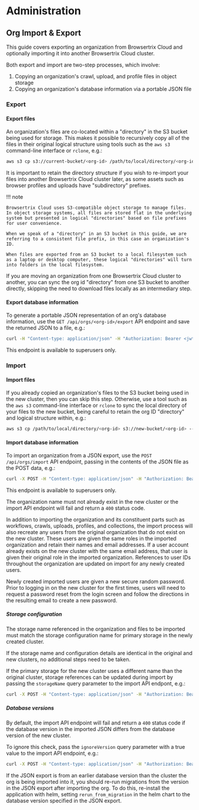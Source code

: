 # Administration

## Org Import & Export

This guide covers exporting an organization from Browsertrix Cloud and optionally importing it into another Browsertrix Cloud cluster.

Both export and import are two-step processes, which involve:

1. Copying an organization's crawl, upload, and profile files in object storage
2. Copying an organization's database information via a portable JSON file

### Export

#### Export files

An organization's files are co-located within a "directory" in the S3 bucket being used for storage. This makes it possible to recursively copy all of the files in their original logical structure using tools such as the `aws s3` command-line interface or `rclone`, e.g.:

```sh
aws s3 cp s3://current-bucket/<org-id> /path/to/local/directory/<org-id> --recursive --endpoint=https://ams3.digitaloceanspaces.com
```

It is important to retain the directory structure if you wish to re-import your files into another Browsertrix Cloud cluster later, as some assets such as browser profiles and uploads  have "subdirectory" prefixes.

!!! note

    Browsertrix Cloud uses S3-compatible object storage to manage files. In object storage systems, all files are stored flat in the underlying system but presented in logical "directories" based on file prefixes for user convenience.

    When we speak of a "directory" in an S3 bucket in this guide, we are referring to a consistent file prefix, in this case an organization's ID.

    When files are exported from an S3 bucket to a local filesystem such as a laptop or desktop computer, these logical "directories" will turn into folders in the local filesystem.

If you are moving an organization from one Browsertrix Cloud cluster to another, you can sync the org id "directory" from one S3 bucket to another directly, skipping the need to download files locally as an intermediary step.

#### Export database information

To generate a portable JSON representation of an org's database information, use the `GET /api/orgs/<org-id>/export` API endpoint and save the returned JSON to a file, e.g.:

```sh
curl -H "Content-type: application/json" -H "Authorization: Bearer <jwt token>" https://browsertrix.cloud/api/orgs/<org-id>/export > org-export.json
```

This endpoint is available to superusers only.

### Import

#### Import files

If you already copied an organization's files to the S3 bucket being used in the new cluster, then you can skip this step. Otherwise, use a tool such as the `aws s3` command-line interface or `rclone` to sync the local directory of your files to the new bucket, being careful to retain the org ID "directory" and logical structure within, e.g.:

```sh
aws s3 cp /path/to/local/directory/<org-id> s3://new-bucket/<org-id> --recursive
```

#### Import database information

To import an organization from a JSON export, use the `POST /api/orgs/import` API endpoint, passing in the contents of the JSON file as the POST data, e.g.:

```sh
curl -X POST -H "Content-type: application/json" -H "Authorization: Bearer <jwt token>" --data-binary "@org-export.json" https://browsertrix.cloud/api/orgs/import
```

This endpoint is available to superusers only.

The organization name must not already exist in the new cluster or the import API endpoint will fail and return a `400` status code.

In addition to importing the organization and its constituent parts such as workflows, crawls, uploads, profiles, and collections, the import process will also recreate any users from the original organization that do not exist on the new cluster. These users are given the same roles in the imported organization and retain their names and email addresses. If a user account already exists on the new cluster with the same email address, that user is given their original role in the imported organization. References to user IDs throughout the organization are updated on import for any newly created users.

Newly created imported users are given a new secure random password. Prior to logging in on the new cluster for the first times, users will need to request a password reset from the login screen and follow the directions in the resulting email to create a new password.

##### Storage configuration

The storage name referenced in the organization and files to be imported must match the storage configuration name for primary storage in the newly created cluster.

If the storage name and configuration details are identical in the original and new clusters, no additional steps need to be taken.

If the primary storage for the new cluster uses a different name than the original cluster, storage references can be updated during import by passing the `storageName` query parameter to the import API endpont, e.g.:

```sh
curl -X POST -H "Content-type: application/json" -H "Authorization: Bearer <jwt token>" --data-binary "@org-export.json" https://browsertrix.cloud/api/orgs/import?storageName=newname
```

##### Database versions

By default, the import API endpoint will fail and return a `400` status code if the database version in the imported JSON differs from the database version of the new cluster.

To ignore this check, pass the `ignoreVersion` query parameter with a true value to the import API endpoint, e.g.:

```sh
curl -X POST -H "Content-type: application/json" -H "Authorization: Bearer <jwt token>" --data-binary "@org-export.json" https://browsertrix.cloud/api/orgs/import?ignoreVersion=true
```

If the JSON export is from an earlier database version than the cluster the org is being imported into it, you should re-run migrations from the version in the JSON export after importing the org. To do this, re-install the application with helm, setting `rerun_from_migration` in the helm chart to the database version specified in the JSON export.

